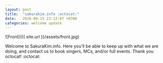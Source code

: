 ```yaml
---
layout: post
title:  "sakurakim.info :octocat:"
date:   2016-06-15 23:12:07 +0700
categories: welcome update
---
```

![Front]({{ site.url }}/assets/front.jpg)

Welcome to SakuraKim.info.  Here you'll be able to keep up with what we are doing, and contact us to book singers, MCs, and/or full events.  Thank you octocat! :octocat:

